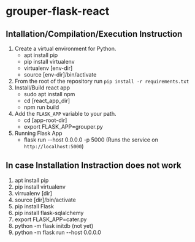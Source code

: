 # grouper-flask-react 

## Intallation/Compilation/Execution Instruction 

1. Create a virtual environment for Python.
   - apt install pip
   - pip install virtualenv
   - virtualenv [env-dir]
   - source [env-dir]/bin/activate
2. From the root of the repository run `pip install -r requirements.txt`
3. Install/Build react app 
   - sudo apt install npm 
   - cd [react_app_dir] 
   - npm run build 
4. Add the `FLASK_APP` variable to your path. 
   - cd [app-root-dir]
   - export FLASK_APP=grouper.py
5. Running Flask App
   - flask run --host 0.0.0.0 -p 5000 (Runs the service on `http://localhost:5000`)


## In case Installation Instraction does not work
1.  apt install pip
2.  pip install virtualenv
3.  virrualenv [dir]
4.  source [dir]/bin/activate
5.  pip install Flask
6.  pip install flask-sqlalchemy
7.  export FLASK_APP=cater.py
8.  python -m flask initdb (not yet)
9.  python -m flask run --host 0.0.0.0